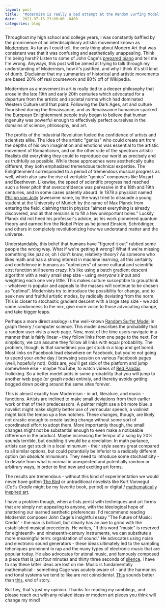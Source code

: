```yaml
---
layout: post
title:  "Modernism is really a bad attempt at the Random Surfing Model"
date:   2021-07-13 23:00:00 -0400
categories: blog
---
```

Throughout my high school and college years, I was constantly baffled by the prominence of an interdisciplinary artistic movement known as [Modernism](https://en.wikipedia.org/wiki/Modernism). As far as I could tell, the only thing about Modern Art that was consistent was that it was confusing and aesthetically unappealing. Think I'm being harsh? Listen to some of John Cage's [prepared piano](https://www.youtube.com/watch?v=N0-y8oNDLgU) and tell me I'm wrong. Anyways, this post will be aimed at trying to talk through my understanding of Modernism, how it's justified, and why I think it's still kind of dumb. Disclaimer that my summaries of historical and artistic movements are based 20% off real coursework and 80% off of Wikipedia.
 
Modernism as a movement in art is really tied to a deeper philosophy that arose in the late 19th and early 20th centuries which advocated for a departure from the artistic and societal norms which had dominated Western Culture until that point. Following the Dark Ages, art and culture flourished during the Renaissance, and as Renaissance humanism sparked the European Enlightenment people truly began to believe that human ingenuity was powerful enough to effectively perfect ourselves in the domains of science, philosophy, and art. 

The profits of the Industrial Revolution fueled the confidence of artists and scientists alike. The idea of the artistic "genius" who could create art from the depths of his own imagination and emotions was essential to the artistic movement of Romanticism, and on the other side of the spectrum artistic Realists did everything they could to reproduce our world as precisely and as truthfully as possible. While these approaches were aesthetically quite different, they both emphasized tremendous technical expertise. The Enlightenment corresponded to a period of tremendous musical progress as well, which also saw the rise of veritable "genius" composers like Mozart and Beethoven. Likewise, the speed of scientific progress had reached such a fever pitch that overconfidence was pervasive in the 18th and 19th centuries, and in some cases patently absurd. In 1878 a physicist named [Philipp von Jolly](https://en.wikipedia.org/wiki/Philipp_von_Jolly) (awesome name, by the way) tried to dissuade a young student at the University of Munich by the name of Max Planck from entering the field, claiming that in physics "almost everything is already discovered, and all that remains is to fill a few unimportant holes." Luckily Planck did not heed his professor's advice, as his work pioneered quantum theory and earned him the Nobel Prize as he joined Einstein, Schrödinger, and others in completely revolutionizing how we understand matter and the universe.

Understandably, this belief that humans have "figured it out" rubbed some people the wrong way. What if we're getting it wrong? What if we're missing something like jazz or, oh I don't know, relativity theory? As someone who likes math and has a strong interest in machine learning, all this certainty and confidence in humans as "optimizers" of some cultural and scientific cost function still seems crazy. It's like using a batch gradient descent algorithm with a really small step size - using *everyone's* input and weighting each one very little. This makes culture susceptible to groupthink - whatever is popular and appeals to the masses will continue to be chosen as "optimal". Modernists try to introduce the possibility for change, and to seek new and fruitful artistic modes, by radically deviating from the norm. This is closer to stochastic gradient descent with a large step size - we add some randomness to the mix, give more voice to those advocating change, and take bigger leaps.

Perhaps a more direct analogy is the well-known [Random Surfer Model](https://en.wikipedia.org/wiki/Random_surfing_model) in graph theory / computer science. This model describes the probability that a random user visits a web page. Now, most of the time users navigate in a manner that is fairly linear - they follow links from one page to the next. For simplicity, we can assume they follow all links with equal probability. The problem, though, is that sometimes you get stuck in a loop and get bored. Most links on Facebook lead elsewhere on Facebook, but you're not going to spend your *entire* day / browsing session on various Facebook pages (well, hopefully not). Odds are, you'll get sick of the platform and jump somewhere else - maybe YouTube, to watch videos of [Red Pandas](https://www.youtube.com/watch?v=DSehQsYU9h4) frolicking. So a better model adds in some probability that you will jump to another web page (or graph *node*) entirely, and thereby avoids getting bogged down poking around the same sites forever.

This is almost exactly how Modernism - in art, literature, and music - functions. Artists are inclined to make small deviations from their earlier work or that of their predecessors. A painter might use a bit more blue, a novelist might make slightly better use of vernacular speech, a violinist might kick the tempo up a few notches. These changes, though, are likely not drastic enough to create lasting change without some sort of coordinated effort to adopt them. More importantly though, the small changes might not be substantial enough to even make a noticeable difference in the product. Maybe increasing the tempo of a song by 20% sounds terrible, but doubling it would be a revelation. In math parlance, artists can get stuck in a local minumum - their style seems great compared to all similar options, but could potentially be inferior to a radically different option (an *absolute* minumum). They need to introduce some stochasticity - to deviate from what is normal in unexpected and potentially random or arbitrary ways, in order to find new and exciting art forms. 

The results are tremendous - without this kind of experimentation we would never have gotten [The Bird](https://www.youtube.com/watch?v=KYQCwoas3rk) or untraditional novelists like Kurt Vonnegut (*Cat's Cradle* might be my favorite book, period) or digital / [mathematically inspired art](https://upload.wikimedia.org/wikipedia/commons/7/7d/Electricsheep-14525.jpg).

I have a problem though, when artists perist with techniques and art forms that are simply not appealing to anyone, with the ideological hope of shattering our learned aesthetic preferences. I'd recommend reading Modernist composer John Cage's insightful essay "The Future of Music: Credo" - the man is brilliant, but clearly has an axe to grind with the established musical precedents. He writes, "If this word "music" is reserved for eighteenth- and nineteenth-century instruments, we can substitute a more meaningful term: organization of sound." He advocates using noise and electronic sound generators - these ideas ultimately led to the sampling tehcniques prominent in rap and the many types of electronic music that are popular today. He also advocates for atonal music, and famously composed a piece that is just four minutes and thirty three seconds of [silence](https://www.youtube.com/watch?v=JTEFKFiXSx4). I have to say these latter ideas are lost on me. Music is fundamentally mathematical - something Cage was acutely aware of - and the harmonics and tonal systems we tend to like are not coincidental. [This](https://www.youtube.com/watch?v=jv2WJMVPQi8) sounds better than [this](https://www.youtube.com/watch?v=B_8-B2rNw7s), end of story.   

But hey, that's just my opinion. Thanks for reading my ramblings, and please reach out with any related ideas or modern art pieces you think will change my mind! 


[jekyll-docs]: https://jekyllrb.com/docs/home
[jekyll-gh]:   https://github.com/jekyll/jekyll
[jekyll-talk]: https://talk.jekyllrb.com/
